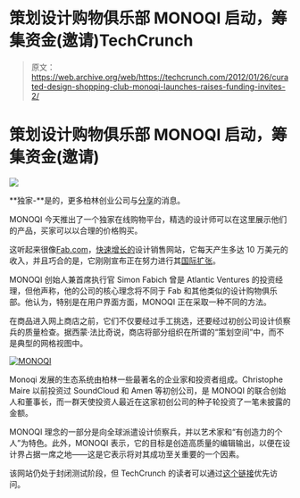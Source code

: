 # 策划设计购物俱乐部 MONOQI 启动，筹集资金(邀请)TechCrunch

> 原文：<https://web.archive.org/web/https://techcrunch.com/2012/01/26/curated-design-shopping-club-monoqi-launches-raises-funding-invites-2/>

# 策划设计购物俱乐部 MONOQI 启动，筹集资金(邀请)

![](img/655654f59f9994ae8ac53db61beb9da4.png)

**独家-**是的，更多柏林创业公司与[分享](https://web.archive.org/web/20221208211801/http://eu.beta.techcrunch.com/2012/01/26/online-video-marketer-clipkit-raises-round-from-t-venture-ibb-beteiligungsgesellschaft/)的消息。

MONOQI 今天推出了一个独家在线购物平台，精选的设计师可以在这里展示他们的产品，买家可以以合理的价格购买。

这听起来很像[Fab.com](https://web.archive.org/web/20221208211801/http://fab.com/)，[快速增长的](https://web.archive.org/web/20221208211801/https://beta.techcrunch.com/2011/12/28/fab-fabulous-year/)设计销售网站，它每天产生多达 10 万美元的收入，并且巧合的是，它刚刚宣布正在努力进行其[国际扩张](https://web.archive.org/web/20221208211801/https://beta.techcrunch.com/2012/01/25/fab-hits-2-million-members-plots-international-expansion-opens-for-all/)。

MONOQI 创始人兼首席执行官 Simon Fabich 曾是 Atlantic Ventures 的投资经理，但他声称，他的公司的核心理念将不同于 Fab 和其他类似的设计购物俱乐部。他认为，特别是在用户界面方面，MONOQI 正在采取一种不同的方法。

在商品进入网上商店之前，它们不仅要经过手工挑选，还要经过初创公司设计侦察兵的质量检查。据西蒙·法比奇说，商店将部分组织在所谓的“策划空间”中，而不是典型的网格视图中。

[![](img/8dd163094e31bb90f0c309d9917afa0c.png "MONOQI")](https://web.archive.org/web/20221208211801/http://www.monoqi.com/code/techcrunch)

Monoqi 发展的生态系统由柏林一些最著名的企业家和投资者组成。Christophe Maire 以前投资过 SoundCloud 和 Amen 等初创公司，是 MONOQI 的联合创始人和董事长，而一群天使投资人最近在这家初创公司的种子轮投资了一笔未披露的金额。

MONOQI 理念的一部分是向全球派遣设计侦察兵，并以艺术家和“有创造力的个人”为特色。此外，MONOQI 表示，它的目标是创造高质量的编辑输出，以便在设计界占据一席之地——这是它表示将对其成功至关重要的一个因素。

该网站仍处于封闭测试阶段，但 TechCrunch 的读者可以通过[这个链接](https://web.archive.org/web/20221208211801/http://www.monoqi.com/code/techcrunch)优先访问。